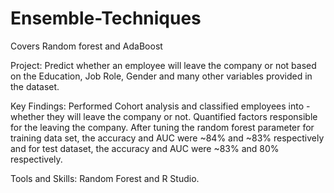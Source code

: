 # Ensemble-Techniques
Covers Random forest and AdaBoost


Project: Predict whether an employee will leave the company or not based on the Education, Job Role, Gender and many other variables provided in the dataset.


Key Findings: Performed Cohort analysis and classified employees into - whether they will leave the company or not. Quantified factors responsible for the leaving the company. After tuning the random forest parameter for training data set, the accuracy and AUC were ~84% and ~83% respectively and for test dataset, the accuracy and AUC were ~83% and 80% respectively.


Tools and Skills: Random Forest and R Studio.
